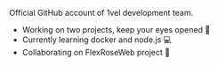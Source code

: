 Official GitHub account of 1vel development team.
- Working on two projects, keep your eyes opened 👀
- Currently learning docker and node.js 💻
- Collaborating on FlexRoseWeb project 💞️

<!---
📫
1vel/1vel is a ✨ special ✨ repository because its `README.md` (this file) appears on your GitHub profile.
You can click the Preview link to take a look at your changes.
--->
